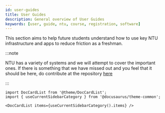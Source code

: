 ```yaml
---
id: user-guides
title: User Guides
description: General overview of User Guides
keywords: [user, guide, ntu, course, registration, software]
---
```


This section aims to help future students understand how to use key NTU infrastructure and apps to reduce friction as a freshman.

:::note

NTU has a variety of systems and we will attempt to cover the important ones. If there is something that we have missed out and you feel that it should be here, do contribute at the repository [here](http://www.github.com/NTU-DSAI/NTU-DSAI.github.io)

:::

```mdx-code-block
import DocCardList from '@theme/DocCardList';
import { useCurrentSidebarCategory } from '@docusaurus/theme-common';

<DocCardList items={useCurrentSidebarCategory().items} />
```
